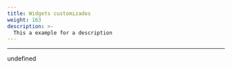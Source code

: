 ```yaml
---
title: Widgets customizados
weight: 163
description: >-
  This a example for a description
---
```


---

undefined
